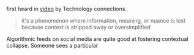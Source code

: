first heard in [video](https://youtu.be/QEJpZjg8GuA?si=95tK5ihmWkj73hKn&t=1021) by Technology connections. 

> it's a phenomenon where information, meaning, or nuance is lost because context is stripped away or oversimplified

Algorithmic feeds on social media are quite good at fostering contextual collapse. Someone sees a particular 